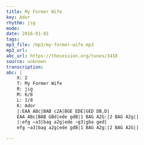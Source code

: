```yaml
---
title: My Former Wife
key: Ador
rhythm: jig
mode: 
date: 2016-01-01
tags:
mp3_file: /mp3/my-former-wife.mp3
mp3_url: 
abc_url: https://thesession.org/tunes/3418
source: unknown
transcription: 
abc: |
    X: 2
    T: My Former Wife
    R: jig
    M: 6/8
    L: 1/8
    K: Ador
    |:EAA ABc|BAB c2A|BGE EDE|GED DB,D|
    EAA ABc|BAB GBd|ede gdB|1 BAG A2G:|2 BAG A2g||
    |:efg ~a3|bag a2g|ede ~g3|gba ged|
    efg ~a3|bag a2g|ede gdB|1 BAG A2g:|2 BAG A2G||

---
```

